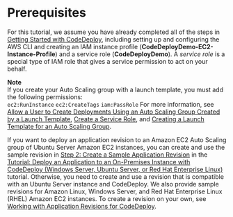 # Prerequisites<a name="tutorials-auto-scaling-group-prerequisites"></a>

For this tutorial, we assume you have already completed all of the steps in [Getting Started with CodeDeploy](getting-started-codedeploy.md), including setting up and configuring the AWS CLI and creating an IAM instance profile \(**CodeDeployDemo\-EC2\-Instance\-Profile**\) and a service role \(**CodeDeployDemo**\)\. A *service role* is a special type of IAM role that gives a service permission to act on your behalf\.

**Note**  
 If you create your Auto Scaling group with a launch template, you must add the following permissions:   
 `ec2:RunInstance` 
 `ec2:CreateTags` 
 `iam:PassRole` 
 For more information, see [Allow a User to Create Deployments Using an Auto Scaling Group Created by a Launch Template](auth-and-access-control-iam-identity-based-access-control.md#identity-based-policies-example-4), [Create a Service Role](getting-started-create-service-role.md), and [Creating a Launch Template for an Auto Scaling Group](https://docs.aws.amazon.com/autoscaling/ec2/userguide/create-launch-template.html)\. 

If you want to deploy an application revision to an Amazon EC2 Auto Scaling group of Ubuntu Server Amazon EC2 instances, you can create and use the sample revision in [Step 2: Create a Sample Application Revision](tutorials-on-premises-instance-2-create-sample-revision.md) in the [Tutorial: Deploy an Application to an On\-Premises Instance with CodeDeploy \(Windows Server, Ubuntu Server, or Red Hat Enterprise Linux\)](tutorials-on-premises-instance.md) tutorial\. Otherwise, you need to create and use a revision that is compatible with an Ubuntu Server instance and CodeDeploy\. We also provide sample revisions for Amazon Linux, Windows Server, and Red Hat Enterprise Linux \(RHEL\) Amazon EC2 instances\. To create a revision on your own, see [Working with Application Revisions for CodeDeploy](application-revisions.md)\.